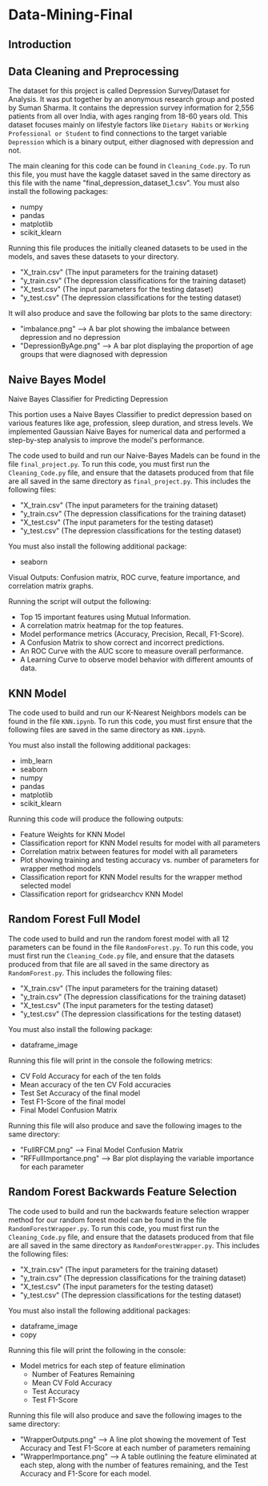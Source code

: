 # Data-Mining-Final

## Introduction

## Data Cleaning and Preprocessing

The dataset for this project is called Depression Survey/Dataset for Analysis. It was put together by an anonymous research group and posted by Suman Sharma. It contains the depression survey information for 2,556 patients from all over India, with ages ranging from 18-60 years old. This dataset focuses mainly on lifestyle factors like `Dietary Habits` or `Working Professional or Student` to find connections to the target variable `Depression` which is a binary output, either diagnosed with depression and not.

The main cleaning for this code can be found in `Cleaning_Code.py`. To run this file, you must have the kaggle dataset saved in the same directory as this file with the name "final_depression_dataset_1.csv". You must also install the following packages:

* numpy
* pandas
* matplotlib
* scikit_klearn

Running this file produces the initially cleaned datasets to be used in the models, and saves these datasets to your directory.

* "X_train.csv" (The input parameters for the training dataset)
* "y_train.csv" (The depression classifications for the training dataset)
* "X_test.csv" (The input parameters for the testing dataset)
* "y_test.csv" (The depression classifications for the testing dataset)

It will also produce and save the following bar plots to the same directory:

* "imbalance.png" --> A bar plot showing the imbalance between depression and no depression
* "DepressionByAge.png" --> A bar plot displaying the proportion of age groups that were diagnosed with depression

## Naive Bayes Model

Naive Bayes Classifier for Predicting Depression

This portion uses a Naive Bayes Classifier to predict depression based on various features like age, profession, sleep duration, and stress levels. We implemented Gaussian Naive Bayes for numerical data and performed a step-by-step analysis to improve the model's performance.

The code used to build and run our Naive-Bayes Madels can be found in the file `final_project.py`. To run this code, you must first run the `Cleaning_Code.py` file, and ensure that the datasets produced from that file are all saved in the same directory as `final_project.py`. This includes the following files:

* "X_train.csv" (The input parameters for the training dataset)
* "y_train.csv" (The depression classifications for the training dataset)
* "X_test.csv" (The input parameters for the testing dataset)
* "y_test.csv" (The depression classifications for the testing dataset)

You must also install the following additional package:

* seaborn
  
Visual Outputs: Confusion matrix, ROC curve, feature importance, and correlation matrix graphs.



Running the script will output the following:

* Top 15 important features using Mutual Information.
* A correlation matrix heatmap for the top features.
* Model performance metrics (Accuracy, Precision, Recall, F1-Score).
* A Confusion Matrix to show correct and incorrect predictions.
* An ROC Curve with the AUC score to measure overall performance.
* A Learning Curve to observe model behavior with different amounts of data.

## KNN Model

The code used to build and run our K-Nearest Neighbors models can be found in the file `KNN.ipynb`. To run this code, you must first ensure that the following files are saved in the same directory as `KNN.ipynb`. 

You must also install the following additional packages:

* imb_learn
* seaborn
* numpy
* pandas
* matplotlib
* scikit_klearn

Running this code will produce the following outputs:

* Feature Weights for KNN Model
* Classification report for KNN Model results for model with all parameters
* Correlation matrix between features for model with all parameters
* Plot showing training and testing accuracy vs. number of parameters for wrapper method models
* Classification report for KNN Model results for the wrapper method selected model
* Classification report for gridsearchcv KNN Model

## Random Forest Full Model

The code used to build and run the random forest model with all 12 parameters can be found in the file `RandomForest.py`. To run this code, you must first run the `Cleaning_Code.py` file, and ensure that the datasets produced from that file are all saved in the same directory as `RandomForest.py`. This includes the following files:

* "X_train.csv" (The input parameters for the training dataset)
* "y_train.csv" (The depression classifications for the training dataset)
* "X_test.csv" (The input parameters for the testing dataset)
* "y_test.csv" (The depression classifications for the testing dataset)

You must also install the following package:

* dataframe_image

Running this file will print in the console the following metrics:

* CV Fold Accuracy for each of the ten folds
* Mean accuracy of the ten CV Fold accuracies
* Test Set Accuracy of the final model
* Test F1-Score of the final model
* Final Model Confusion Matrix

Running this file will also produce and save the following images to the same directory:

* "FullRFCM.png" --> Final Model Confusion Matrix
* "RFFullImportance.png" --> Bar plot displaying the variable importance for each parameter

## Random Forest Backwards Feature Selection

The code used to build and run the backwards feature selection wrapper method for our random forest model can be found in the file `RandomForestWrapper.py`. To run this code, you must first run the `Cleaning_Code.py` file, and ensure that the datasets produced from that file are all saved in the same directory as `RandomForestWrapper.py`. This includes the following files:

* "X_train.csv" (The input parameters for the training dataset)
* "y_train.csv" (The depression classifications for the training dataset)
* "X_test.csv" (The input parameters for the testing dataset)
* "y_test.csv" (The depression classifications for the testing dataset)

You must also install the following additional packages:

* dataframe_image
* copy

Running this file will print the following in the console:

* Model metrics for each step of feature elimination
  * Number of Features Remaining
  * Mean CV Fold Accuracy
  * Test Accuracy
  * Test F1-Score
 
Running this file will also produce and save the following images to the same directory:

* "WrapperOutputs.png" --> A line plot showing the movement of Test Accuracy and Test F1-Score at each number of parameters remaining
* "WrapperImportance.png" --> A table outlining the feature eliminated at each step, along with the number of features remaining, and the Test Accuracy and F1-Score for each model.
